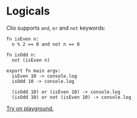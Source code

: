 # Logicals

Clio supports `and`, `or` and `not` keywords:

```text
fn isEven n:
  n % 2 == 0 and not n == 0

fn isOdd n:
  not (isEven n)

export fn main argv:
  isEven 10 -> console.log
  isOdd 10 -> console.log

  (isOdd 10) or (isEven 10) -> console.log
  (isOdd 10) or not (isEven 10) -> console.log
```

[Try on playground.](https://clio-playground-pouyae.vercel.app/?code=fn%20isEven%20n%3A%0A%20%20n%20%25%202%20%3D%3D%200%20and%20not%20n%20%3D%3D%200%0A%0Afn%20isOdd%20n%3A%0A%20%20not%20%28isEven%20n%29%0A%0Aexport%20fn%20main%20argv%3A%0A%20%20isEven%2010%20-%3E%20console.log%0A%20%20isOdd%2010%20-%3E%20console.log%0A%0A%20%20%28isOdd%2010%29%20or%20%28isEven%2010%29%20-%3E%20console.log%0A%20%20%28isOdd%2010%29%20or%20not%20%28isEven%2010%29%20-%3E%20console.log)

